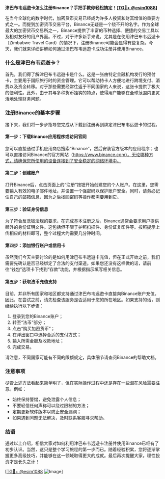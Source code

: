 **津巴布韦远遊卡怎么注册Binance？手把手教你轻松搞定！[[TG💪+ @esim1088](https://t.me/s/esim1088)]**

在当今全球化的数字时代，加密货币交易已经成为许多人投资和财富增值的重要方式之一。而提到加密货币交易平台，Binance无疑是一个绕不开的名字。作为全球最大的加密货币交易所之一，Binance提供了丰富的币种选择、便捷的交易工具以及相对友好的用户界面。不过，对于许多新手来说，尤其是在使用津巴布韦远遊卡（Zimbabwe Travel Card）的情况下，注册Binance可能会显得有些复杂。今天，我们就来详细讲解如何通过津巴布韦远遊卡成功注册并使用Binance。

### 什么是津巴布韦远遊卡？

首先，我们得了解津巴布韦远遊卡是什么。这是一张由特定金融机构发行的预付卡，主要用于国际旅行时的资金管理。它可以帮助持卡人方便地进行跨境支付、消费以及资金转移。对于那些需要经常往返于不同国家的人来说，这张卡提供了极大的便利性。此外，由于其与多种货币挂钩的特点，使得用户能够在全球范围内更灵活地处理财务问题。

### 注册Binance的基本步骤

接下来，我们将一步步指导您完成从下载到注册再到绑定津巴布韦远遊卡的过程。

#### 第一步：下载Binance应用程序或访问官网

您可以直接通过手机应用商店搜索“Binance”，然后安装官方版本的应用程序；也可以直接访问Binance的官方网站（https://www.binance.com）。无论哪种方式，请确保您所使用的设备连接到了安全稳定的网络环境中。

#### 第二步：创建账户

打开Binance后，点击页面上的“注册”按钮开始创建您的个人账户。在这里，您需要输入有效的电子邮件地址，并设置一个强密码以保护账户安全。同时，请务必记住自己的邮箱信息，因为之后找回密码等操作都需要用到它。

#### 第三步：验证身份信息

为了符合反洗钱法规的要求，在完成基本注册之后，Binance通常会要求用户提供额外的身份证明文件。这包括但不限于护照扫描件、身份证复印件等。按照提示上传相应的材料即可，整个过程大约需要几分钟时间。

#### 第四步：添加银行账户或信用卡

虽然我们今天主要讨论的是如何用津巴布韦远遊卡充值，但在正式开始之前，我们需要先确认是否已经绑定了合法的支付渠道。如果您还没有这样做的话，请前往“钱包”选项卡下找到“存款”功能，并根据指示填写相关信息。

#### 第五步：获取法币充值支持

目前，并非所有国家和地区都支持通过津巴布韦远遊卡直接向Binance账户充值。因此，在尝试之前，请先检查该服务是否适用于您的所在地区。如果支持的话，则继续执行以下步骤：

1. 登录到您的Binance账户；
2. 转至“法币”部分；
3. 点击“购买加密货币”；
4. 在弹出窗口中选择合适的支付方式；
5. 输入所需金额及收款地址；
6. 完成交易。

请注意，不同国家可能有不同的限额规定，具体细节请查阅Binance的帮助文档。

### 注意事项

尽管上述方法看起来简单明了，但在实际操作过程中还是存在一些潜在风险需要注意。例如：
- 始终保持警惕，避免泄露个人信息；
- 不要轻信任何声称可以绕过限制的方法；
- 定期更新软件版本以防止安全漏洞；
- 如果遇到问题无法解决，及时联系客服寻求帮助。

### 结语

通过以上介绍，相信大家对如何利用津巴布韦远遊卡注册并使用Binance已经有了初步认识。当然，这只是整个学习旅程的第一步而已。随着经验积累，您将逐渐掌握更多高级技巧，并能够在这一领域取得更大的成就。最后再次提醒大家，理性投资才是长久之计！

[[TG💪+ @esim1088](https://t.me/s/esim1088) ![Image](https://i.postimg.cc/4NQfJmqS/Snipaste-2025-05-13-00-14-12.png)]